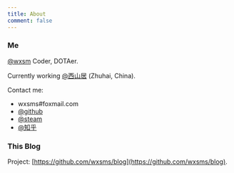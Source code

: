 ```yaml
---
title: About
comment: false
---
```


### Me

[@wxsm](https://github.com/wxsms) Coder, DOTAer.

Currently working [@西山居](https://www.xishanju.com/) (Zhuhai, China).

Contact me:

* wxsms#foxmail.com
* [@github](https://github.com/wxsms)
* [@steam](http://steamcommunity.com/id/wxsm/)
* [@知乎](https://www.zhihu.com/people/wxsm)

### This Blog

Project: [https://github.com/wxsms/blog](https://github.com/wxsms/blog).


